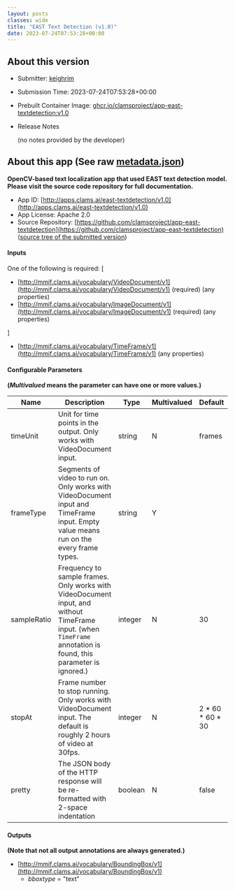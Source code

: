 ```yaml
---
layout: posts
classes: wide
title: "EAST Text Detection (v1.0)"
date: 2023-07-24T07:53:28+00:00
---
```

## About this version

* Submitter: [keighrim](https://github.com/keighrim)
* Submission Time: 2023-07-24T07:53:28+00:00
* Prebuilt Container Image: [ghcr.io/clamsproject/app-east-textdetection:v1.0](https://github.com/clamsproject/app-east-textdetection/pkgs/container/app-east-textdetection/v1.0)
* Release Notes

    (no notes provided by the developer)

## About this app (See raw [metadata.json](metadata.json))

**OpenCV-based text localization app that used EAST text detection model. Please visit the source code repository for full documentation.**

* App ID: [http://apps.clams.ai/east-textdetection/v1.0](http://apps.clams.ai/east-textdetection/v1.0)
* App License: Apache 2.0
* Source Repository: [https://github.com/clamsproject/app-east-textdetection](https://github.com/clamsproject/app-east-textdetection) ([source tree of the submitted version](https://github.com/clamsproject/app-east-textdetection/tree/v1.0))


#### Inputs
One of the following is required: [
* [http://mmif.clams.ai/vocabulary/VideoDocument/v1](http://mmif.clams.ai/vocabulary/VideoDocument/v1)  (required)
(any properties)
* [http://mmif.clams.ai/vocabulary/ImageDocument/v1](http://mmif.clams.ai/vocabulary/ImageDocument/v1)  (required)
(any properties)


]
* [http://mmif.clams.ai/vocabulary/TimeFrame/v1](http://mmif.clams.ai/vocabulary/TimeFrame/v1) 
(any properties)


#### Configurable Parameters
**(_Multivalued_ means the parameter can have one or more values.)**

|Name|Description|Type|Multivalued|Default|Choices|
|----|-----------|----|-----------|-------|-------|
|timeUnit|Unit for time points in the output. Only works with VideoDocument input.|string|N|frames|**_`frames`_**, `seconds`, `milliseconds`|
|frameType|Segments of video to run on. Only works with VideoDocument input and TimeFrame input. Empty value means run on the every frame types.|string|Y||**_``_**, `slate`, `chyron`, `rolling-credit`|
|sampleRatio|Frequency to sample frames. Only works with VideoDocument input, and without TimeFrame input. (when `TimeFrame` annotation is found, this parameter is ignored.)|integer|N|30||
|stopAt|Frame number to stop running. Only works with VideoDocument input. The default is roughly 2 hours of video at 30fps.|integer|N|2 * 60 * 60 * 30||
|pretty|The JSON body of the HTTP response will be re-formatted with 2-space indentation|boolean|N|false|**_`false`_**, `true`|


#### Outputs
**(Note that not all output annotations are always generated.)**
* [http://mmif.clams.ai/vocabulary/BoundingBox/v1](http://mmif.clams.ai/vocabulary/BoundingBox/v1) 
    * _bboxtype_ = "text"
